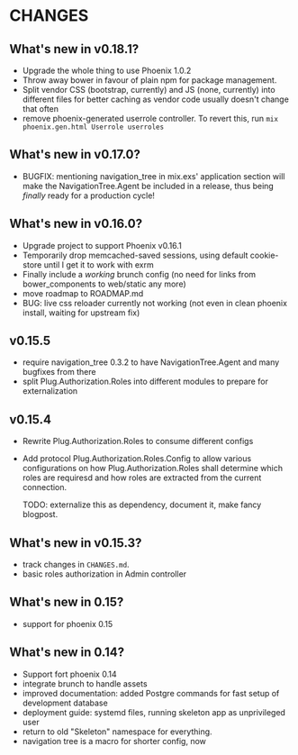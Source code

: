 # CHANGES

## What's new in v0.18.1?

- Upgrade the whole thing to use Phoenix 1.0.2
- Throw away bower in favour of plain npm for package management.
- Split vendor CSS (bootstrap, currently) and JS (none, currently) into
  different files for better caching as vendor code usually doesn't change that
  often
- remove phoenix-generated userrole controller. To revert this, run `mix
  phoenix.gen.html Userrole userroles`

## What's new in v0.17.0?

- BUGFIX: mentioning navigation_tree in mix.exs' application section will make
  the NavigationTree.Agent be included in a release, thus being _finally_ ready
  for a production cycle!

## What's new in v0.16.0?

- Upgrade project to support Phoenix v0.16.1
- Temporarily drop memcached-saved sessions, using default cookie-store until I get it to work with exrm
- Finally include a _working_ brunch config (no need for links from bower_components to web/static any more)
- move roadmap to ROADMAP.md
- BUG: live css reloader currently not working (not even in clean phoenix install, waiting for upstream fix)

## v0.15.5

 - require navigation_tree 0.3.2 to have NavigationTree.Agent and many bugfixes from there
 - split Plug.Authorization.Roles into different modules to prepare for externalization

## v0.15.4

 - Rewrite Plug.Authorization.Roles to consume different configs
 - Add protocol Plug.Authorization.Roles.Config to allow various configurations on how 
   Plug.Authorization.Roles shall determine which roles are requiresd and how roles are 
   extracted from the current connection. 
   
   TODO: externalize this as dependency, document it, make fancy blogpost.

## What's new in v0.15.3?

- track changes in `CHANGES.md`.
- basic roles authorization in Admin controller

## What's new in 0.15?

- support for phoenix 0.15

## What's new in 0.14?

- Support fort phoenix 0.14 
- integrate brunch to handle assets
- improved documentation: added Postgre commands for fast setup of development database
- deployment guide: systemd files, running skeleton app as unprivileged user
- return to old "Skeleton" namespace for everything.
- navigation tree is a macro for shorter config, now

